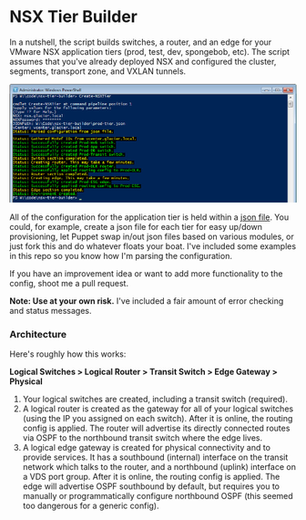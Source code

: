 NSX Tier Builder
================

In a nutshell, the script builds switches, a router, and an edge for your VMware NSX application tiers (prod, test, dev, spongebob, etc). The script assumes that you've already deployed NSX and configured the cluster, segments, transport zone, and VXLAN tunnels.

![Create-NSXTier](https://github.com/WahlNetwork/nsx-tier-builder/blob/screenshots/create-nsx-tier.jpg)

All of the configuration for the application tier is held within a [json file](https://github.com/WahlNetwork/nsx-tier-builder/blob/master/prod-tier.json). You could, for example, create a json file for each tier for easy up/down provisioning, let Puppet swap in/out json files based on various modules, or just fork this and do whatever floats your boat. I've included some examples in this repo so you know how I'm parsing the configuration.

If you have an improvement idea or want to add more functionality to the config, shoot me a pull request.

**Note: Use at your own risk.** I've included a fair amount of error checking and status messages.

### Architecture

Here's roughly how this works:

**Logical Switches > Logical Router > Transit Switch > Edge Gateway > Physical**

1. Your logical switches are created, including a transit switch (required).
2. A logical router is created as the gateway for all of your logical switches (using the IP you assigned on each switch). After it is online, the routing config is applied. The router will advertise its directly connected routes via OSPF to the northbound transit switch where the edge lives.
3. A logical edge gateway is created for physical connectivity and to provide services. It has a southbound (internal) interface on the transit network which talks to the router, and a northbound (uplink) interface on a VDS port group. After it is online, the routing config is applied. The edge will advertise OSPF southbound by default, but requires you to manually or programmatically configure northbound OSPF (this seemed too dangerous for a generic config).
